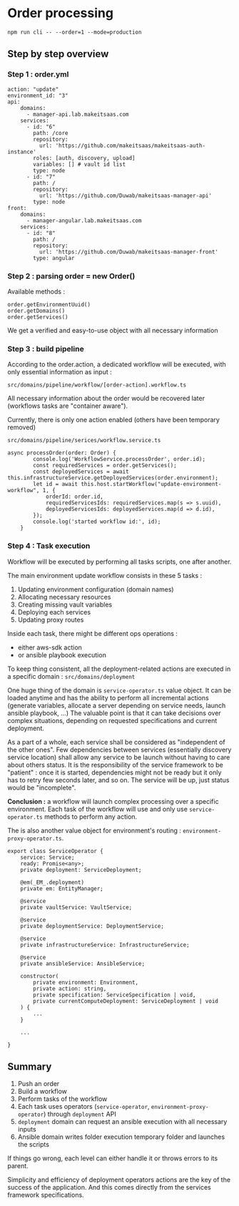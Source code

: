 # Order processing

```
npm run cli -- --order=1 --mode=production
```

## Step by step overview

### Step 1 : order.yml

```
action: "update"
environment_id: "3"
api:
    domains:
      - manager-api.lab.makeitsaas.com
    services:
      - id: "6"
        path: /core
        repository: 
          url: 'https://github.com/makeitsaas/makeitsaas-auth-instance'
        roles: [auth, discovery, upload]
        variables: [] # vault id list 
        type: node
      - id: "7"
        path: /
        repository: 
          url: 'https://github.com/Duwab/makeitsaas-manager-api'
        type: node
front:
    domains:
      - manager-angular.lab.makeitsaas.com
    services:
      - id: "8"
        path: /
        repository: 
          url: 'https://github.com/Duwab/makeitsaas-manager-front'
        type: angular
```


### Step 2 : parsing order = new Order()

Available methods :
```
order.getEnvironmentUuid()
order.getDomains()
order.getServices()
```

We get a verified and easy-to-use object with all necessary information 

### Step 3 : build pipeline

According to the order.action, a dedicated workflow will be executed, with only essential information as input :
 
```src/domains/pipeline/workflow/[order-action].workflow.ts```

All necessary information about the order would be recovered later (workflows tasks are "container aware").

Currently, there is only one action enabled (others have been temporary removed)

```src/domains/pipeline/serices/workflow.service.ts```
```
async processOrder(order: Order) {
        console.log('WorkflowService.processOrder', order.id);
        const requiredServices = order.getServices();
        const deployedServices = await this.infrastructureService.getDeployedServices(order.environment);
        let id = await this.host.startWorkflow("update-environment-workflow", 1, {
            orderId: order.id,
            requiredServicesIds: requiredServices.map(s => s.uuid),
            deployedServicesIds: deployedServices.map(d => d.id),
        });
        console.log('started workflow id:', id);
    }
```


### Step 4 : Task execution

Workflow will be executed by performing all tasks scripts, one after another.

The main environment update workflow consists in these 5 tasks :
1. Updating environment configuration (domain names)
2. Allocating necessary resources
3. Creating missing vault variables
4. Deploying each services
5. Updating proxy routes

Inside each task, there might be different ops operations :
- either aws-sdk action
- or ansible playbook execution


To keep thing consistent, all the deployment-related actions are executed in a specific domain : `src/domains/deployment`

One huge thing of the domain is `service-operator.ts` value object. It can be loaded anytime and has the ability to
perform all incremental actions (generate variables, allocate a server depending on service needs, launch ansible playbook, ...)
The valuable point is that it can take decisions over complex situations, depending on requested specifications and current deployment.

As a part of a whole, each service shall be considered as "independent of the other ones". Few dependencies between
services (essentially discovery service location) shall allow any service to be launch without having to care about others status.
It is the responsibility of the service framework to be "patient" : once it is started, dependencies might not be ready
but it only has to retry few seconds later, and so on. The service will be up, just status would be "incomplete".

**Conclusion :** a workflow will launch complex processing over a specific environment. Each task of the workflow
will use and only use `service-operator.ts` methods to perform any action.

The is also another value object for environment's routing : `environment-proxy-operator.ts`. 

```
export class ServiceOperator {
    service: Service;
    ready: Promise<any>;
    private deployment: ServiceDeployment;

    @em(_EM_.deployment)
    private em: EntityManager;

    @service
    private vaultService: VaultService;

    @service
    private deploymentService: DeploymentService;

    @service
    private infrastructureService: InfrastructureService;

    @service
    private ansibleService: AnsibleService;

    constructor(
        private environment: Environment,
        private action: string,
        private specification: ServiceSpecification | void,
        private currentComputeDeployment: ServiceDeployment | void
    ) {
        ...
    }

    ...

}
```

## Summary

1. Push an order
2. Build a workflow
3. Perform tasks of the workflow
4. Each task uses operators (`service-operator`, `environment-proxy-operator`) through `deployment` API
5. `deployment` domain can request an ansible execution with all necessary inputs
6. Ansible domain writes folder execution temporary folder and launches the scripts

If things go wrong, each level can either handle it or throws errors to its parent.

Simplicity and efficiency of deployment operators actions are the key of the success of the application. And this
comes directly from the services framework specifications.

